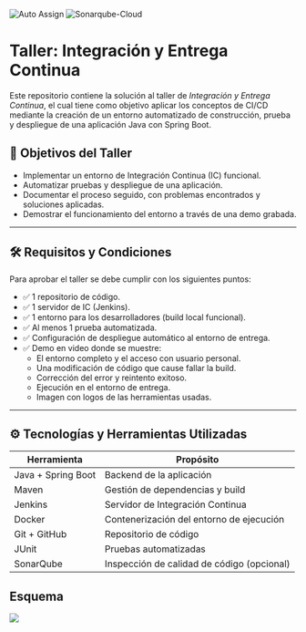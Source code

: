 ![Auto Assign](https://github.com/ingenierIa-y-calidad-de-software-taller/demo-repository/actions/workflows/auto-assign.yml/badge.svg)
![Sonarqube-Cloud](https://github.com/ingenierIa-y-calidad-de-software-taller/demo-repository/actions/workflows/sonarcloud.yml/badge.svg)

# Taller: Integración y Entrega Continua

Este repositorio contiene la solución al taller de *Integración y Entrega Continua*, el cual tiene como objetivo aplicar los conceptos de CI/CD mediante la creación de un entorno automatizado de construcción, prueba y despliegue de una aplicación Java con Spring Boot.

## 🎯 Objetivos del Taller

- Implementar un entorno de Integración Continua (IC) funcional.
- Automatizar pruebas y despliegue de una aplicación.
- Documentar el proceso seguido, con problemas encontrados y soluciones aplicadas.
- Demostrar el funcionamiento del entorno a través de una demo grabada.

---

## 🛠️ Requisitos y Condiciones

Para aprobar el taller se debe cumplir con los siguientes puntos:

- ✅ 1 repositorio de código.
- ✅ 1 servidor de IC (Jenkins).
- ✅ 1 entorno para los desarrolladores (build local funcional).
- ✅ Al menos 1 prueba automatizada.
- ✅ Configuración de despliegue automático al entorno de entrega.
- ✅ Demo en video donde se muestre:
  - El entorno completo y el acceso con usuario personal.
  - Una modificación de código que cause fallar la build.
  - Corrección del error y reintento exitoso.
  - Ejecución en el entorno de entrega.
  - Imagen con logos de las herramientas usadas.

---

## ⚙️ Tecnologías y Herramientas Utilizadas

| Herramienta      | Propósito                                  |
|------------------|---------------------------------------------|
| Java + Spring Boot | Backend de la aplicación                   |
| Maven            | Gestión de dependencias y build             |
| Jenkins          | Servidor de Integración Continua            |
| Docker           | Contenerización del entorno de ejecución    |
| Git + GitHub     | Repositorio de código                       |
| JUnit            | Pruebas automatizadas                       |
| SonarQube        | Inspección de calidad de código (opcional)  |

## Esquema


![ ](https://i.imgur.com/XLPmBkJ.png)
